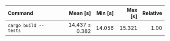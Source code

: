 | Command | Mean [s] | Min [s] | Max [s] | Relative |
|:---|---:|---:|---:|---:|
| `cargo build --tests` | 14.437 ± 0.382 | 14.056 | 15.321 | 1.00 |
